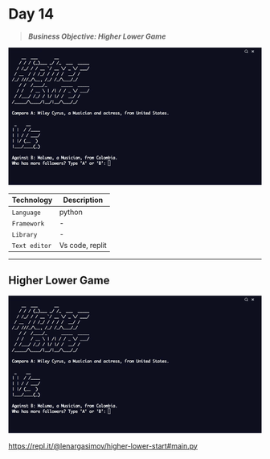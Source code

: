 # Day 14

> **_Business Objective: Higher Lower Game_**

<img src="notes/higher_lower_game.gif" >

| Technology    | Description     |
| ------------- | --------------- |
| `Language`    | python          |
| `Framework`   | -               |
| `Library`     | -               |
| `Text editor` | Vs code, replit |

---

## Higher Lower Game

![higher lower game](higher_lower_game.gif)

https://repl.it/@lenargasimov/higher-lower-start#main.py
